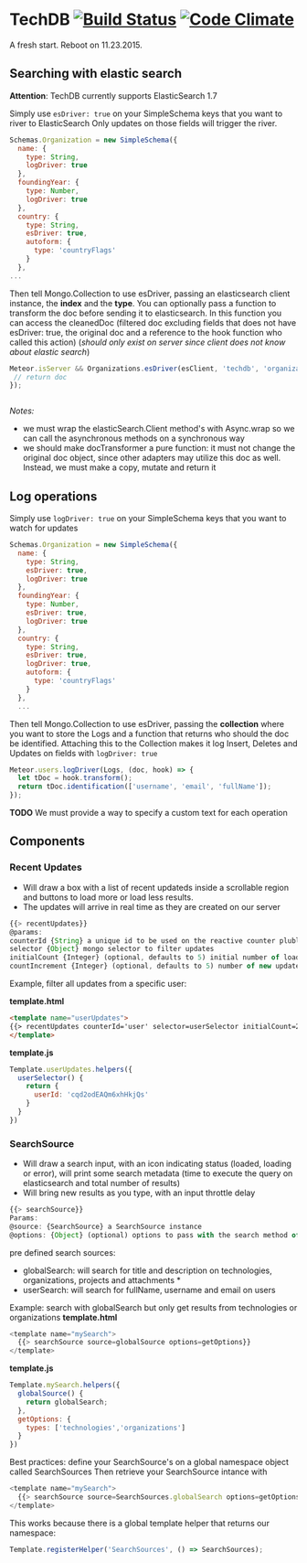 # TechDB [![Build Status](https://travis-ci.org/envisioning/techdb.svg?branch=master)](https://travis-ci.org/envisioning/techdb) [![Code Climate](https://codeclimate.com/github/envisioning/techdb/badges/gpa.svg)](https://codeclimate.com/github/envisioning/techdb)

A fresh start. Reboot on 11.23.2015.

## Searching with elastic search
**Attention**: TechDB currently supports ElasticSearch 1.7

Simply use ```esDriver: true``` on your SimpleSchema keys that you want to river to ElasticSearch
Only updates on those fields will trigger the river.

```javascript
Schemas.Organization = new SimpleSchema({
  name: {
    type: String,
    logDriver: true
  },
  foundingYear: {
    type: Number,
    logDriver: true
  },
  country: {
    type: String,
    esDriver: true,
    autoform: {
      type: 'countryFlags'
    }
  },
...
```
Then tell Mongo.Collection to use esDriver, passing an elasticsearch client instance, the **index** and the **type**. You can optionally pass a function to transform the doc before sending it to elasticsearch. In this function you can access the cleanedDoc (filtered doc excluding fields that does not have esDriver: true, the original doc and a reference to the hook function who called this action) (*should only exist on server since client does not know about elastic search*)
```javascript
Meteor.isServer && Organizations.esDriver(esClient, 'techdb', 'organizations', (cleanedDoc, doc, hook) => {
 // return doc
});
```
```javascript

```
*Notes:*
- we must wrap the elasticSearch.Client method's with Async.wrap so we can call the asynchronous methods on a synchronous way
- we should make docTransformer a pure function: it must not change the original doc object, since other adapters may utilize this doc as well. Instead, we must make a copy, mutate and return it


## Log operations

Simply use ```logDriver: true``` on your SimpleSchema keys that you want to watch for updates
```javascript
Schemas.Organization = new SimpleSchema({
  name: {
    type: String,
    esDriver: true,
    logDriver: true
  },
  foundingYear: {
    type: Number,
    esDriver: true,
    logDriver: true
  },
  country: {
    type: String,
    esDriver: true,
    logDriver: true,
    autoform: {
      type: 'countryFlags'
    }
  },
  ...
```
Then tell Mongo.Collection to use esDriver, passing the **collection** where you want to store the Logs and a function that returns who should the doc be identified. Attaching this to the Collection makes it log Insert, Deletes and Updates on fields with ```logDriver: true```
```javascript
Meteor.users.logDriver(Logs, (doc, hook) => {
  let tDoc = hook.transform();
  return tDoc.identification(['username', 'email', 'fullName']);
});
```


**TODO**
We must provide a way to specify a custom text for each operation



## Components
### Recent Updates
- Will draw a box with a list of recent updateds inside a scrollable region and buttons to load more or load less results.
- The updates will arrive in real time as they are created on our server

```javascript
{{> recentUpdates}}
@params:
counterId {String} a unique id to be used on the reactive counter plublication
selector {Object} mongo selector to filter updates
initialCount {Integer} (optional, defaults to 5) initial number of loaded updates
countIncrement {Integer} (optional, defaults to 5) number of new updates loaded per request
```
Example, filter all updates from a specific user:

**template.html**
```html
<template name="userUpdates">
{{> recentUpdates counterId='user' selector=userSelector initialCount=20}}
</template>
```
**template.js**
```javascript
Template.userUpdates.helpers({
  userSelector() {
    return {
      userId: 'cqd2odEAQm6xhHkjQs'
    }
  }
})
```
### SearchSource

- Will draw a search input, with an icon indicating status (loaded, loading or error), will print some search metadata (time to execute the query on elasticsearch and total number of results)
- Will bring new results as you type, with an input throttle delay
```javascript
{{> searchSource}}
Params:
@source: {SearchSource} a SearchSource instance
@options: {Object} (optional) options to pass with the search method of SearchSource
``` 
pre defined search sources:
- globalSearch: will search for title and description on technologies, organizations, projects and attachments *
- userSearch: will search for fullName, username and email on users

Example: search with globalSearch but only get results from technologies or organizations
**template.html**
```javascript
<template name="mySearch">
  {{> searchSource source=globalSource options=getOptions}}
</template>
```
**template.js**
```javascript
Template.mySearch.helpers({
  globalSource() {
    return globalSearch;
  },
  getOptions: {
    types: ['technologies','organizations']
  }
})
```
Best practices:
define your SearchSource's on a global namespace object called SearchSources
Then retrieve your SearchSource intance with 
```javascript
<template name="mySearch">
  {{> searchSource source=SearchSources.globalSearch options=getOptions}}
</template>
```
This works because there is a global template helper that returns our namespace:
```javascript
Template.registerHelper('SearchSources', () => SearchSources);
```
